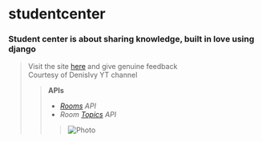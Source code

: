 # studentcenter
### Student center is about sharing knowledge, built in love using django
> Visit the site [here](https://studentscorner.herokuapp.com) and give genuine feedback  
> Courtesy of DenisIvy YT channel    
>>**APIs**    
>>* _[Rooms](https://studentscorner.herokuapp.com/api/rooms) API_  
>>* _Room [Topics](https://studentscorner.herokuapp.com/api/topics) API_    
>>>![Photo](https://ik.imagekit.io/magpiny21/myPortfolio/studentscorner_eTF3dt8mB.png?updatedAt=1639858053186&tr=w-1200,h-675,fo-auto)

